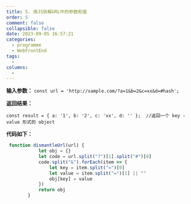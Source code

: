 ```yaml
---
title: 5. 用JS拆解URL中的参数和值
order: 5
comment: false
collapsible: false
date: 2023-09-05 16:57:21
categories: 
  - programme
  - WebFrontEnd
tags: 
  - 
columns: 
  - 
---
```

**输入参数：**
` const url = 'http://sample.com/?a=1&b=2&c=xx&d=#hash'; `

**返回结果：**

`const result = { a: '1', b: '2', c: 'xx', d: '' };  //返回一个 key - value 形式的 object`

**代码如下：**

```javascript
 function dismantleUrl(url) {
            let obj = {}
            let code = url.split("?")[1].split("#")[0]
            code.split("&").forEach(item => {
                let key = item.split("=")[0]
                let value = item.split("=")[1] || ""
                obj[key] = value
            })
            return obj
        }
```

